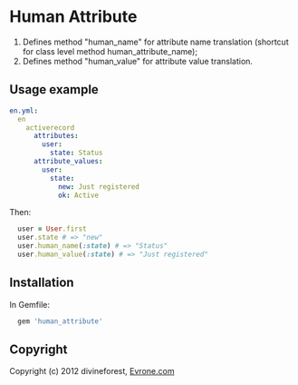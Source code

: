 # Human Attribute

1. Defines method "human_name" for attribute name translation (shortcut for class level method human_attribute_name);
1. Defines method "human_value" for attribute value translation.

## Usage example

```yaml
en.yml:
  en
    activerecord
      attributes:
        user:
          state: Status
      attribute_values:
        user:
          state:
            new: Just registered
            ok: Active
```

Then:

```ruby
  user = User.first
  user.state # => "new"
  user.human_name(:state) # => "Status"
  user.human_value(:state) # => "Just registered"
```

## Installation

In Gemfile:

```ruby
  gem 'human_attribute'
```

## Copyright

Copyright (c) 2012 divineforest, [Evrone.com](http://evrone.com)
